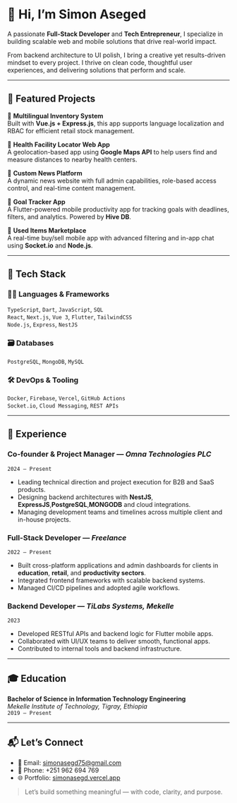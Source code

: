 # 👋 Hi, I’m **Simon Aseged**

A passionate **Full-Stack Developer** and **Tech Entrepreneur**, I specialize in building scalable web and mobile solutions that drive real-world impact.

From backend architecture to UI polish, I bring a creative yet results-driven mindset to every project. I thrive on clean code, thoughtful user experiences, and delivering solutions that perform and scale.

---

## 🚀 Featured Projects

🔹 **Multilingual Inventory System**  
Built with **Vue.js + Express.js**, this app supports language localization and RBAC for efficient retail stock management.

🔹 **Health Facility Locator Web App**  
A geolocation-based app using **Google Maps API** to help users find and measure distances to nearby health centers.

🔹 **Custom News Platform**  
A dynamic news website with full admin capabilities, role-based access control, and real-time content management.

🔹 **Goal Tracker App**  
A Flutter-powered mobile productivity app for tracking goals with deadlines, filters, and analytics. Powered by **Hive DB**.

🔹 **Used Items Marketplace**  
A real-time buy/sell mobile app with advanced filtering and in-app chat using **Socket.io** and **Node.js**.

---

## 🧰 Tech Stack

### 🧑‍💻 Languages & Frameworks  
`TypeScript`, `Dart`, `JavaScript`, `SQL`  
`React`, `Next.js`, `Vue 3`, `Flutter`, `TailwindCSS`  
`Node.js`, `Express`, `NestJS`

### 🗃️ Databases  
`PostgreSQL`, `MongoDB`, `MySQL`

### 🛠️ DevOps & Tooling  
`Docker`, `Firebase`, `Vercel`, `GitHub Actions`  
`Socket.io`, `Cloud Messaging`, `REST APIs`

---

## 💼 Experience

### **Co-founder & Project Manager** — *Omna Technologies PLC*  
`2024 – Present`  
- Leading technical direction and project execution for B2B and SaaS products.  
- Designing backend architectures with **NestJS**, **ExpressJS**,**PostgreSQL**,**MONGODB** and cloud integrations.  
- Managing development teams and timelines across multiple client and in-house projects.

### **Full-Stack Developer** — *Freelance*  
`2022 – Present`  
- Built cross-platform applications and admin dashboards for clients in **education**, **retail**, and **productivity sectors**.  
- Integrated frontend frameworks with scalable backend systems.  
- Managed CI/CD pipelines and adopted agile workflows.

### **Backend Developer** — *TiLabs Systems, Mekelle*  
`2023`  
- Developed RESTful APIs and backend logic for Flutter mobile apps.  
- Collaborated with UI/UX teams to deliver smooth, functional apps.  
- Contributed to internal tools and backend infrastructure.

---

## 🎓 Education

**Bachelor of Science in Information Technology Engineering**  
*Mekelle Institute of Technology, Tigray, Ethiopia*  
`2019 – Present`

---

## 📬 Let’s Connect

- 📧 Email: [simonasegd75@gmail.com](mailto:simonasegd75@gmail.com)  
- 📱 Phone: +251 962 694 769  
- 🌐 Portfolio: [simonasegd.vercel.app](https://simonasegd.vercel.app)

> Let’s build something meaningful — with code, clarity, and purpose.
